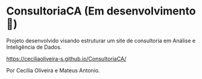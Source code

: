 # ConsultoriaCA  (Em desenvolvimento 🚧)

Projeto desenvolvido visando estruturar um site de consultoria em Análise e Inteligência de Dados.

https://ceciliaoliveira-s.github.io/ConsultoriaCA/

Por Cecília Oliveira e Mateus Antonio.   
